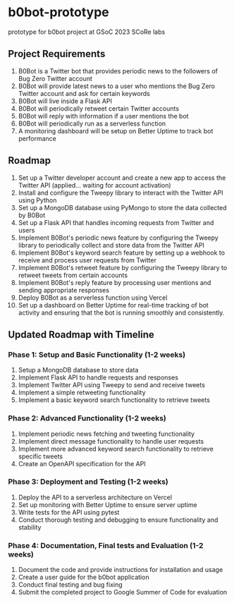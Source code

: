 # b0bot-prototype
prototype for b0bot project at GSoC 2023 SCoRe labs

## Project Requirements
1. B0Bot is a Twitter bot that provides periodic news to the followers of Bug Zero Twitter account
2. B0Bot will provide latest news to a user who mentions the Bug Zero Twitter account and ask for certain keywords
3. B0Bot will live inside a Flask API
4. B0Bot will periodically retweet certain Twitter accounts
5. B0Bot will reply with information if a user mentions the bot
6. B0Bot will periodically run as a serverless function
7. A monitoring dashboard will be setup on Better Uptime to track bot performance


## Roadmap
1. Set up a Twitter developer account and create a new app to access the Twitter API (applied... waiting for account activation)
2. Install and configure the Tweepy library to interact with the Twitter API using Python
3. Set up a MongoDB database using PyMongo to store the data collected by B0Bot
4. Set up a Flask API that handles incoming requests from Twitter and users
5. Implement B0Bot's periodic news feature by configuring the Tweepy library to periodically collect and store data from the Twitter API
6. Implement B0Bot's keyword search feature by setting up a webhook to receive and process user requests from Twitter
7. Implement B0Bot's retweet feature by configuring the Tweepy library to retweet tweets from certain accounts
8. Implement B0Bot's reply feature by processing user mentions and sending appropriate responses
9. Deploy B0Bot as a serverless function using Vercel
10. Set up a dashboard on Better Uptime for real-time tracking of bot activity and ensuring that the bot is running smoothly and consistently.

## Updated Roadmap with Timeline

### Phase 1: Setup and Basic Functionality (1-2 weeks)
1. Setup a MongoDB database to store data
2. Implement Flask API to handle requests and responses
3. Implement Twitter API using Tweepy to send and receive tweets
4. Implement a simple retweeting functionality
5. Implement a basic keyword search functionality to retrieve tweets

### Phase 2: Advanced Functionality (1-2 weeks)
1. Implement periodic news fetching and tweeting functionality
2. Implement direct message functionality to handle user requests
3. Implement more advanced keyword search functionality to retrieve specific tweets
4. Create an OpenAPI specification for the API

### Phase 3: Deployment and Testing (1-2 weeks)
1. Deploy the API to a serverless architecture on Vercel
2. Set up monitoring with Better Uptime to ensure server uptime
3. Write tests for the API using pytest
4. Conduct thorough testing and debugging to ensure functionality and stability

### Phase 4: Documentation, Final tests and Evaluation (1-2 weeks)
1. Document the code and provide instructions for installation and usage
2. Create a user guide for the b0bot application
3. Conduct final testing and bug fixing
4. Submit the completed project to Google Summer of Code for evaluation
